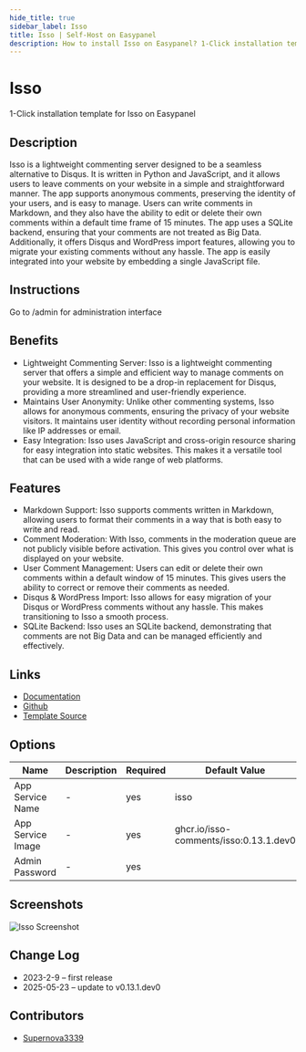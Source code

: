 ```yaml
---
hide_title: true
sidebar_label: Isso
title: Isso | Self-Host on Easypanel
description: How to install Isso on Easypanel? 1-Click installation template for Isso on Easypanel
---
```


<!-- generated -->

# Isso

1-Click installation template for Isso on Easypanel

## Description

Isso is a lightweight commenting server designed to be a seamless alternative to Disqus. It is written in Python and JavaScript, and it allows users to leave comments on your website in a simple and straightforward manner. The app supports anonymous comments, preserving the identity of your users, and is easy to manage. Users can write comments in Markdown, and they also have the ability to edit or delete their own comments within a default time frame of 15 minutes. The app uses a SQLite backend, ensuring that your comments are not treated as Big Data. Additionally, it offers Disqus and WordPress import features, allowing you to migrate your existing comments without any hassle. The app is easily integrated into your website by embedding a single JavaScript file.

## Instructions

Go to /admin for administration interface

## Benefits

- Lightweight Commenting Server: Isso is a lightweight commenting server that offers a simple and efficient way to manage comments on your website. It is designed to be a drop-in replacement for Disqus, providing a more streamlined and user-friendly experience.
- Maintains User Anonymity: Unlike other commenting systems, Isso allows for anonymous comments, ensuring the privacy of your website visitors. It maintains user identity without recording personal information like IP addresses or email.
- Easy Integration: Isso uses JavaScript and cross-origin resource sharing for easy integration into static websites. This makes it a versatile tool that can be used with a wide range of web platforms.

## Features

- Markdown Support: Isso supports comments written in Markdown, allowing users to format their comments in a way that is both easy to write and read.
- Comment Moderation: With Isso, comments in the moderation queue are not publicly visible before activation. This gives you control over what is displayed on your website.
- User Comment Management: Users can edit or delete their own comments within a default window of 15 minutes. This gives users the ability to correct or remove their comments as needed.
- Disqus & WordPress Import: Isso allows for easy migration of your Disqus or WordPress comments without any hassle. This makes transitioning to Isso a smooth process.
- SQLite Backend: Isso uses an SQLite backend, demonstrating that comments are not Big Data and can be managed efficiently and effectively.

## Links

- [Documentation](https://isso-comments.de/docs/)
- [Github](https://github.com/posativ/isso)
- [Template Source](https://github.com/easypanel-io/templates/tree/main/templates/isso)

## Options

Name | Description | Required | Default Value
-|-|-|-
App Service Name | - | yes | isso
App Service Image | - | yes | ghcr.io/isso-comments/isso:0.13.1.dev0
Admin Password | - | yes | 

## Screenshots

![Isso Screenshot](./assets/screenshot.png)

## Change Log

- 2023-2-9 – first release
- 2025-05-23 – update to v0.13.1.dev0

## Contributors

- [Supernova3339](https://github.com/Supernova3339)
